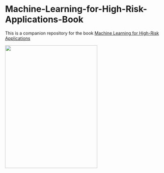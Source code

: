# Machine-Learning-for-High-Risk-Applications-Book

This is a companion repository for the book [Machine Learning for High-Risk Applications](https://learning.oreilly.com/library/view/machine-learning-for/9781098102425/)

<img src="https://github.com/ml-for-high-risk-apps-book/Machine-Learning-for-High-Risk-Applications-Book/blob/main/book.jpg" width="300" height="400">


